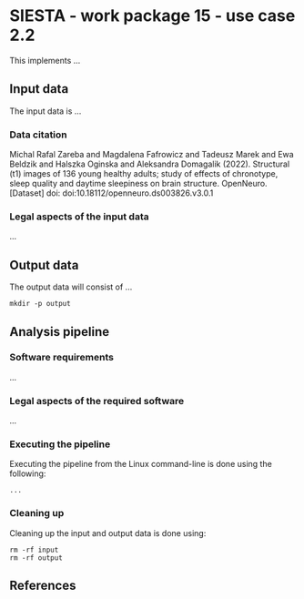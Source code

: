 # SIESTA - work package 15 - use case 2.2

This implements ...

## Input data

The input data is ...

### Data citation

Michal Rafal Zareba and Magdalena Fafrowicz and Tadeusz Marek and Ewa Beldzik and Halszka Oginska and Aleksandra Domagalik (2022). Structural (t1) images of 136 young healthy adults; study of effects of chronotype, sleep quality and daytime sleepiness on brain structure. OpenNeuro. [Dataset] doi: doi:10.18112/openneuro.ds003826.v3.0.1

### Legal aspects of the input data

...

## Output data

The output data will consist of ...

```console
mkdir -p output
```

## Analysis pipeline

### Software requirements

...

### Legal aspects of the required software

...

### Executing the pipeline

Executing the pipeline from the Linux command-line is done using the following:

    ...

### Cleaning up

Cleaning up the input and output data is done using:

```console
rm -rf input
rm -rf output
```

## References

[1]: https://www.example.com
[2]: https://www.markdownguide.org/cheat-sheet/
